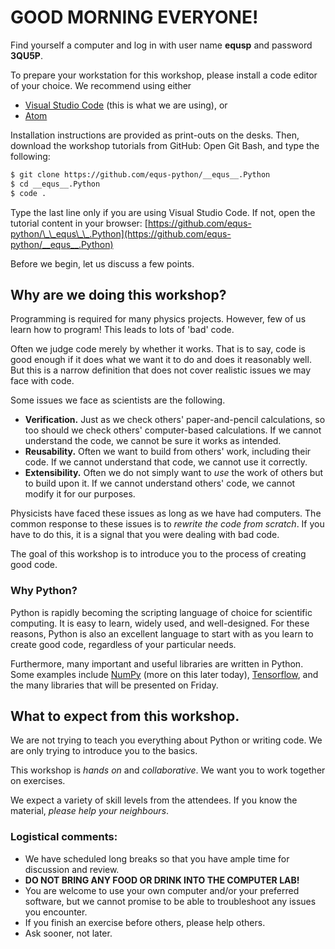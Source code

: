 # GOOD MORNING EVERYONE!

Find yourself a computer and log in with user name **equsp** and password **3QU5P**.

To prepare your workstation for this workshop, please install a code editor of your choice. We recommend using either

- [Visual Studio Code](https://code.visualstudio.com/docs/?dv=win) (this is what we are using), or
- [Atom](https://atom.io/)

Installation instructions are provided as print-outs on the desks. Then, download the workshop tutorials from GitHub: Open Git Bash, and type the following:

```bash
$ git clone https://github.com/equs-python/__equs__.Python
$ cd __equs__.Python
$ code .
```

Type the last line only if you are using Visual Studio Code. If not, open the tutorial content in your browser: [https://github.com/equs-python/\_\_equs\_\_.Python](https://github.com/equs-python/__equs__.Python)

Before we begin, let us discuss a few points.

## Why are we doing this workshop?

Programming is required for many physics projects. However, few of us learn how to program! This leads to lots of 'bad' code.

Often we judge code merely by whether it works. That is to say, code is good enough if it does what we want it to do and does it reasonably well. But this is a narrow definition that does not cover realistic issues we may face with code.

Some issues we face as scientists are the following.

- **Verification.** Just as we check others' paper-and-pencil calculations, so too should we check others' computer-based calculations. If we cannot understand the code, we cannot be sure it works as intended.
- **Reusability.** Often we want to build from others' work, including their code. If we cannot understand that code, we cannot use it correctly.
- **Extensibility.** Often we do not simply want to *use* the work of others but to build upon it. If we cannot understand others' code, we cannot modify it for our purposes.

Physicists have faced these issues as long as we have had computers. The common response to these issues is to *rewrite the code from scratch*. If you have to do this, it is a signal that you were dealing with bad code.

The goal of this workshop is to introduce you to the process of creating good code.

### Why Python?

Python is rapidly becoming the scripting language of choice for scientific computing. It is easy to learn, widely used, and well-designed. For these reasons, Python is also an excellent language to start with as you learn to create good code, regardless of your particular needs.

Furthermore, many important and useful libraries are written in Python. Some examples include [NumPy](https://www.numpy.org) (more on this later today), [Tensorflow](https://www.tensorflow.org), and the many libraries that will be presented on Friday.


## What to expect from this workshop.

We are not trying to teach you everything about Python or writing code. We are only trying to introduce you to the basics.

This workshop is *hands on* and *collaborative*. We want you to work together on exercises.

We expect a variety of skill levels from the attendees. If you know the material, *please help your neighbours*.

  
### Logistical comments:
  - We have scheduled long breaks so that you have ample time for discussion and review.
  - **DO NOT BRING ANY FOOD OR DRINK INTO THE COMPUTER LAB!**
  - You are welcome to use your own computer and/or your preferred software, but we cannot promise to be able to troubleshoot any issues you encounter.
  - If you finish an exercise before others, please help others.
  - Ask sooner, not later.





